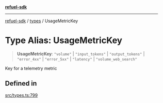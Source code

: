 [**refuel-sdk**](../../README.md)

***

[refuel-sdk](../../modules.md) / [types](../README.md) / UsageMetricKey

# Type Alias: UsageMetricKey

> **UsageMetricKey**: `"volume"` \| `"input_tokens"` \| `"output_tokens"` \| `"error_4xx"` \| `"error_5xx"` \| `"latency"` \| `"volume_web_search"`

Key for a telemetry metric

## Defined in

[src/types.ts:799](https://github.com/refuel-ai/refuel-sdk/blob/240c3e68ab946b6c24b6f2eafb12779c24332cdb/src/types.ts#L799)
